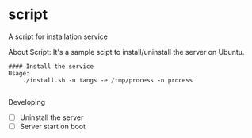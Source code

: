 # script

A script for installation service

About Script: It's a sample scipt to install/uninstall the server on Ubuntu.

```
#### Install the service
Usage:
    ./install.sh -u tangs -e /tmp/process -n process
	
```
Developing

- [ ] Uninstall the server
- [ ] Server start on boot